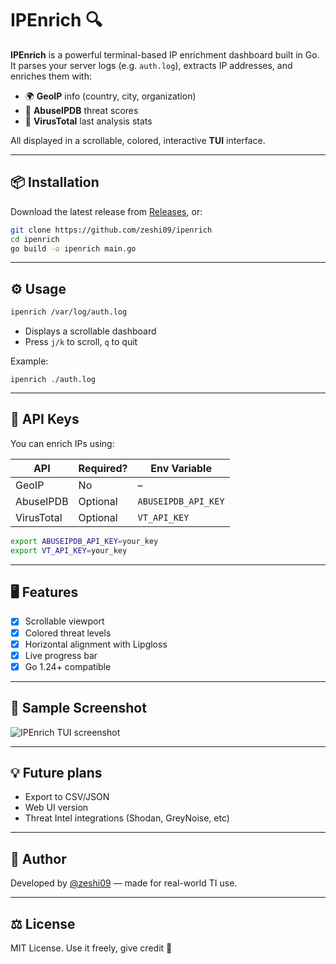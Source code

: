 # IPEnrich 🔍

**IPEnrich** is a powerful terminal-based IP enrichment dashboard built in Go.\
It parses your server logs (e.g. `auth.log`), extracts IP addresses, and
enriches them with:

- 🌍 **GeoIP** info (country, city, organization)
- 🚨 **AbuseIPDB** threat scores
- 🧪 **VirusTotal** last analysis stats

All displayed in a scrollable, colored, interactive **TUI** interface.

---

## 📦 Installation

Download the latest release from
[Releases](https://github.com/zeshi09/ipenrich/releases), or:

```bash
git clone https://github.com/zeshi09/ipenrich
cd ipenrich
go build -o ipenrich main.go
```

---

## ⚙️ Usage

```bash
ipenrich /var/log/auth.log
```

- Displays a scrollable dashboard
- Press `j/k` to scroll, `q` to quit

Example:

```
ipenrich ./auth.log
```

---

## 🔐 API Keys

You can enrich IPs using:

| API        | Required? | Env Variable        |
| ---------- | --------- | ------------------- |
| GeoIP      | No        | –                   |
| AbuseIPDB  | Optional  | `ABUSEIPDB_API_KEY` |
| VirusTotal | Optional  | `VT_API_KEY`        |

```bash
export ABUSEIPDB_API_KEY=your_key
export VT_API_KEY=your_key
```

---

## 🖥 Features

- [x] Scrollable viewport
- [x] Colored threat levels
- [x] Horizontal alignment with Lipgloss
- [x] Live progress bar
- [x] Go 1.24+ compatible

---

## 🧪 Sample Screenshot

![IPEnrich TUI screenshot](https://raw.githubusercontent.com/zeshi09/ipenrich/main/assets/screenshot.png)

---

## 💡 Future plans

- Export to CSV/JSON
- Web UI version
- Threat Intel integrations (Shodan, GreyNoise, etc)

---

## 🧠 Author

Developed by [@zeshi09](https://github.com/zeshi09) — made for real-world TI
use.

---

## ⚖ License

MIT License. Use it freely, give credit 🙏
